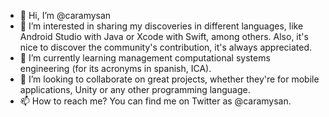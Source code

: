 - 👋 Hi, I’m @caramysan
- 👀 I’m interested in sharing my discoveries in different languages, like Android Studio with Java or Xcode with Swift, among others. Also, it's nice to discover the community's contribution, it's always appreciated.
- 🌱 I’m currently learning management computational systems engineering (for its acronyms in spanish, ICA).
- 💞️ I’m looking to collaborate on great projects, whether they're for mobile applications, Unity or any other programming language.
- 📫 How to reach me? You can find me on Twitter as @caramysan.

<!---
caramysan/caramysan is a ✨ special ✨ repository because its `README.md` (this file) appears on your GitHub profile.
You can click the Preview link to take a look at your changes.
--->
